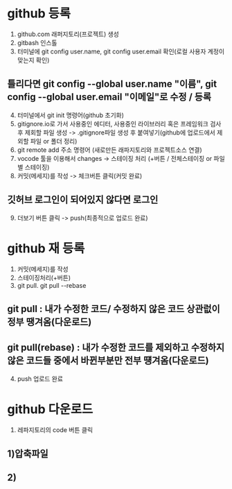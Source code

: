 # github 등록
1. github.com 래퍼지토리(프로젝트) 생성
2. gitbash 인스톨
3. 터미널에 git config user.name, git config user.email 확인(로컬 사용자 계정이 맞는지 확인)
## 틀리다면 git config --global user.name "이름", git config --global user.email "이메일"로 수정 / 등록
4. 터미널에서 git init 명령어(github 초기화)
5. gitignore.io로 가서 사용중인 에디터, 사용중인 라이브러리 혹은 프레임워크 검사 후 제회할 파일 생성 -> .gitignore파일 생성 후 붙여넣기(github에 업로드에서 제외할 파일 or 폴더 정리)
6. git remote add 주소 명령어 (새로만든 래파지토리와 프로젝트소스 연결)
7. vocode 툴을 이용해서 changes -> 스테이징 처리 (+버튼 / 전체스테이징 or 파일별 스테이징)
8. 커밋(메세지)를 작성 -> 체크버튼 클릭(커밋 완료)
## 깃허브 로그인이 되어있지 않다면 로그인
9. 더보기 버튼 클릭 -> push(최종적으로 업로드 완료)

# github 재 등록
1. 커밋(메세지)를 작성
2. 스테이징처리(+버튼)
3. git pull. git pull --rebase
## git pull : 내가 수정한 코드/ 수정하지 않은 코드 상관럾이 정부 땡겨옴(다운로드)
## git pull(rebase) : 내가 수정한 코드를 제외하고 수정하지 않은 코드들 중에서 바뀐부분만 전부 떙겨옴(다운로드)
4. push 업로드 완료

# github 다운로드
1. 레파지토리의 code 버튼 클릭
## 1)압축파일
## 2)